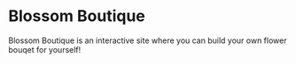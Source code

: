 # Blossom Boutique
<p>Blossom Boutique is an interactive site where you can build your own flower bouqet for yourself!</p>

